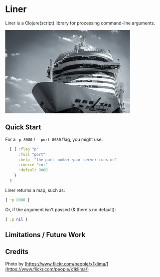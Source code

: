 # Liner

Liner is a Clojure(script) library for processing command-line arguments.

![Ocean liner](./ocean_liner_photo_by_x1klima.jpg)

## Quick Start

For a `-p 8080` / `--port 8080` flag, you might use:

```clojure
  [ { :flag "p"
      :full "port"
      :help  "the port number your server runs on"
      :coerce "int"
      :default 8000
    }
  ]
```

Liner returns a map, such as:

```clojure
{ :p 8080 }
```

Or, if the argument isn't passed (& there's no default):

```clojure
{ :p nil }
```

## Limitations / Future Work

## Credits

Photo by [https://www.flickr.com/people/x1klima/](https://www.flickr.com/people/x1klima/)